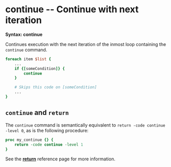 # continue -- Continue with next iteration

**Syntax: continue**

Continues execution with the next iteration of the inmost loop containing
the `continue` command.

```Tcl
foreach item $list {
    ...
    if {[someCondition]} {
        continue
    }

    # Skips this code on [someCondition]
    ...
}
```

## `continue` and `return`

The `continue` command is semantically equivalent to `return -code continue -level 0`, as is
the following procedure:

```tcl
proc my_continue {} {
    return -code continue -level 1
}
```


See the [**return**](return.md) reference page for more information.
